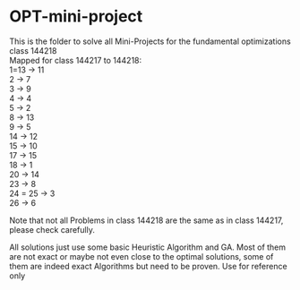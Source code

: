 # OPT-mini-project

This is the folder to solve all Mini-Projects for the fundamental optimizations class 144218 <br>
Mapped for class 144217 to 144218:
  <br>
  1=13 -> 11
  <br>
  2 -> 7
  <br>
  3 -> 9
  <br>
  4 -> 4
  <br>
  5 -> 2
  <br>
  8 -> 13
  <br>
  9 -> 5
  <br>
  14 -> 12
  <br>
  15 -> 10
  <br>
  17 -> 15
  <br>
  18 -> 1
  <br>
  20 -> 14
  <br>
  23 -> 8
  <br>
  24 = 25 -> 3
  <br>
  26 -> 6

  Note that not all Problems in class 144218 are the same as in class 144217, please check carefully.

  All solutions just use some basic Heuristic Algorithm and GA. Most of them are not exact or maybe not even close to the optimal solutions, some of them are indeed exact Algorithms but need to be proven. Use for reference only
